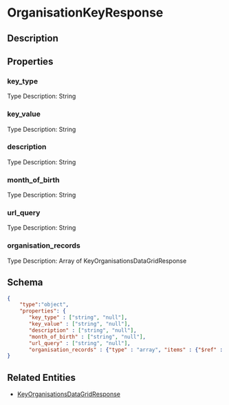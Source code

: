# OrganisationKeyResponse
## Description

## Properties
### key_type


Type Description: String
### key_value


Type Description: String
### description


Type Description: String
### month_of_birth


Type Description: String
### url_query


Type Description: String
### organisation_records


Type Description: Array of KeyOrganisationsDataGridResponse

## Schema
```json
{
    "type":"object",
    "properties": {
       "key_type" : ["string", "null"],
       "key_value" : ["string", "null"],
       "description" : ["string", "null"],
       "month_of_birth" : ["string", "null"],
       "url_query" : ["string", "null"],
       "organisation_records" : {"type" : "array", "items" : {"$ref" : "/schemas/KeyOrganisationsDataGrid"}
}
```

## Related Entities
- [KeyOrganisationsDataGridResponse](KeyOrganisationsDataGridResponse.md)


